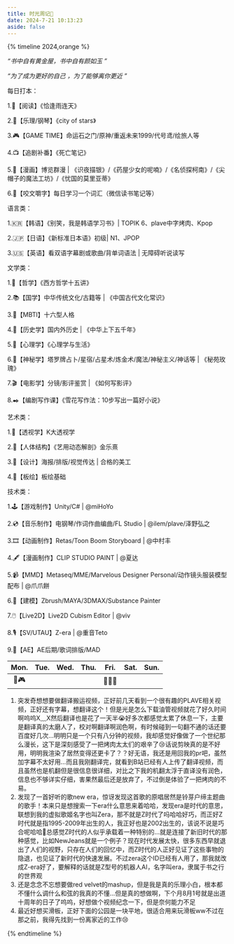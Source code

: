 ```yaml
---
title: 时光周记🔖
date: 2024-7-21 10:13:23
aside: false
---
```


{% timeline 2024,orange %}

<!-- timeline 置顶🎯 -->

*“书中自有黄金屋，书中自有颜如玉 ”*    

*“为了成为更好的自己 ，为了能够离你更近 ”*  

每日打本：

1.📖【阅读】《恰逢雨连天》

2.🎹【乐理/钢琴】《city of stars》

3.🎮️【GAME TIME】命运石之门/原神/重返未来1999/代号鸢/绘旅人等

4.📺️【追剧补番】《死亡笔记》

5.📔【漫画】博览群漫 | 《识夜描银》/《药屋少女的呢喃》/《名侦探柯南》/《尖帽子的魔法工坊》/《忧国的莫里亚蒂》

6.🌷【咬文嚼字】每日学习一个词汇（微信读书笔记等）

语言类：

1.🇰🇷【韩语】《别笑，我是韩语学习书》| TOPIK 6、plave中字烤肉、Kpop

2.🇯🇵【日语】《新标准日本语》初级| N1、JPOP

3.🇺🇸【英语】看双语字幕剧或歌曲/背单词语法 | 无障碍听说读写

文学类：

1.📓【哲学】《西方哲学十五讲》

2.📚️【国学】中华传统文化/古籍等 |  《中国古代文化常识》

3.📗【MBTI】十六型人格

4.📜【历史学】国内外历史 | 《中华上下五千年》

5.📘【心理学】《心理学与生活》

6.🔮【神秘学】塔罗牌占卜/星宿/占星术/炼金术/魔法/神秘主义/神话等 | 《秘苑玫瑰》

7.🎬️【电影学】分镜/影评鉴赏 | 《如何写影评》

8.✒️【编剧写作课】《雪花写作法：10步写出一篇好小说》

艺术类：

1.🔭【透视学】K大透视学

2.🤺【人体结构】《艺用动态解剖》金乐熹

3.📼【设计】海报/排版/视觉传达 | 合格的美工 

4.🎨【板绘】板绘基础

技术类：

1.🕹️【游戏制作】Unity/C# | @miHoYo

2.💿️【音乐制作】电钢琴/作词作曲编曲/FL Studio | @ilem/plave/泽野弘之

3.🎞️【动画制作】Retas/Toon Boom Storyboard | @中村丰

4.🖋️【漫画制作】CLIP STUDIO PAINT | @夏达

5.📹️【MMD】Metaseq/MME/Marvelous Designer Personal/动作镜头服装模型配布 | @爪爪餅

6.🗿【建模】Zbrush/MAYA/3DMAX/Substance Painter

7.🖱️【Live2D】Live2D Cubism Editor | @viv

8.🎙️【SV/UTAU】Z-era | @重音Teto

9.📸【AE】AE后期/歌词排版/MAD

<!-- endtimeline -->

<!-- timeline 07-28 -->

| Mon. | Tue. | Wed. | Thu. | Fri. | Sat. | Sun. |
| :--: | :--: | :--: | :--: | :--: | :--: | :--: |
|  📖🎮️  |      |      |      | 📖🎹🌷  |      |      |

1. 突发奇想想要做翻译搬运视频，正好前几天看到一个很有趣的PLAVE相关视频，正好还有字幕，想翻译这个！但是光是怎么下载油管视频就花了好久时间啊呜呜X﹏X然后翻译也是花了一天半😭好多次都感觉太累了休息一下，主要是翻译真的太磨人了，校对啊翻译啊润色啊，有时候碰到一句翻不通的话还要百度好几次...明明只是一个只有八分钟的视频，我却感觉好像做了一个世纪那么漫长，这下是深刻感受了一把烤肉太太们的艰辛了😢话说剪映真的是不好用，明明我渲染了居然变得还更卡了？？好无语，我还是用回我的pr吧，虽然加字幕不太好用...而且我刚翻译完，就看到B站已经有人上传了翻译视频，而且虽然也是机翻但是很信息很详细，对比之下我的机翻太浮于直译没有润色，信息也不够详实仔细，害果然最后还是放弃了，不过倒是体验了一把烤肉的不易。
2. 发现了一首好听的歌new era，惊讶发现这首歌的原唱居然是铃芽户缔主题曲的歌手！本来只是想搜索一下era什么意思来着哈哈，发现era是时代的意思，联想到我的虚拟歌姬名字也叫Zera，那不就是Z时代了吗哈哈好巧，而正好Z时代就是指1995-2009年出生的人，我正好也是2002出生的，该说不说是巧合呢哈哈🤗总感觉Z时代的人似乎承载着一种特别的...就是连接了新旧时代的那种感觉，比如NewJeans就是一个例子？现在时代发展太快，很多东西早就退出了人们的视野，只存在人们的回忆中，而Z时代的人正好见证了这些事物的隐退，也见证了新时代的快速发展。不过zera这个ID已经有人用了，那我就改成Z-era好了，要解释的话就是Z型号的机器人AI，名字叫era，隶属于书之行的世界观
3. 还是念念不忘想要做red velvet的mashup，但是我是真的乐理小白，根本都不懂什么调什么和弦的我真的不懂...但是真的想做啊，下个月8月1号就是出道十周年的日子了呜呜，好想做个视频纪念一下，但是奈何能力不足
4. 最近好想买滑板，正好下面的公园是一块平地，很适合用来玩滑板ww不过在那之前，我得先找到一份离家近的工作😢

<!-- endtimeline -->

{% endtimeline %}

